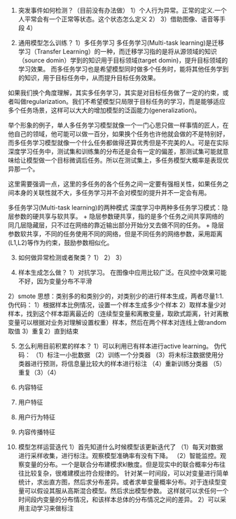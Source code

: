 1. 突发事件如何检测？（目前没有办法做）
1）个人行为异常。正常的定义.一个人平常会有一个正常等状态。这个状态怎么定义
2）
3）借助图像、语音等手段
4）

2. 通用模型怎么训练？
1）多任务学习
多任务学习(Multi-task learning)是迁移学习（Transfer Learning）的一种，而迁移学习指的是将从源领域的知识（source domin）学到的知识用于目标领域(target domin)，提升目标领域的学习效果。 而多任务学习也是希望模型同时做多个任务时，能将其他任务学到的知识，用于目标任务中，从而提升目标任务效果。

如果我们换个角度理解，其实多任务学习，其实是对目标任务做了一定的约束，或者叫做regularization。我们不希望模型只局限于目标任务的学习，而是能够适应多个任务场景，这样可以大大的增加模型的泛函能力(generalization)。

举个形象的例子，单人多任务学习模型就像一个一门心思只做一样事情的匠人，在他自己的领域，他可能可以做一百分，如果换个任务也许他就会做的不是特别好，而多任务学习模型就像一个什么任务都做得还算优秀但是不完美的人。可是在实际深度学习任务中，测试集和训练集的分布还是会有一定的偏差，那测试集可能就意味给让模型做一个目标微调后任务。所以在测试集上，多任务模型大概率是表现优异那一个。

这里需要强调一点，这里的多任务的各个任务之间一定要有强相关性，如果任务之间本身的关联性就不大，多任务学习并不会对模型的提升并不一定会有用。

多任务学习(Multi-task learning)的两种模式
深度学习中两种多任务学习模式：隐层参数的硬共享与软共享。 + 隐层参数硬共享，指的是多个任务之间共享网络的同几层隐藏层，只不过在网络的靠近输出部分开始分叉去做不同的任务。 + 隐层参数软共享，不同的任务使用不同的网络，但是不同任务的网络参数，采用距离(L1,L2)等作为约束，鼓励参数相似化。


3. 如何做异常检测或者聚类？
1）
2）
3）


4. 样本生成怎么做？
1）对抗学习。 在图像中应用比较广泛。在风控中效果可能不好，因为变量分布不平滑

2）smote
   思想：类别多的和类别少的，对类别少的进行样本生成，两者尽量1:1.
        伪代码：
        1）根据样本比例情况，设置一个样本生成多少个样本
        2）取样本量少对样本，找到这个样本距离最近的（连续型变量和离散变量，取欧式距离，针对离散变量可以根据对业务对理解设置权重）样本，然后在两个样本对连线上做random取值
        3）重复2）直到结束

5. 怎么利用目前积累的样本？
1）可以利用已有样本进行active learning。
   伪代码：
   （1）标注一小批数据
   （2）训练一个分类器
   （3）将未标注数据使用分类器进行预测，将信息量比较大的样本进行标注
   （4）重新训练分类器
   （5）重复（3）（4）

6. 内容特征

7. 用户特征

8. 用户行为特征

9. 内容传播特征

10. 模型怎样运营迭代
    1）首先知道什么时候模型该更新迭代了
     （1）每天对数据进行采样收集，进行标注。观察模型准确率有没有下降。
     （2）智能监控。观察变量的分布。一个是联合分布建模求kl散度。但是现实中的联合概率分布往往比较复杂，很难建模出符合规律的。
         针对某一时间段，可以对变量进行简单统计，求出直方图，然后求分布差异。或者求单变量概率分布。对于连续型变量可以假设其服从高斯混合模型。然后求出模型参数。
         这样就可以求任何一个时间段内变量的分布情况，和该样本总体的分布情况之间的差异。
    2）可以采用主动学习来做标注


